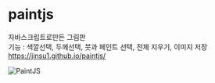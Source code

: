 # paintjs
자바스크립트로만든 그림판\
기능 : 색깔선택, 두께선택, 붓과 페인트 선택, 전체 지우기, 이미지 저장 
https://jinsu1.github.io/paintjs/

![PaintJS](https://user-images.githubusercontent.com/69416518/115513857-80018000-a2be-11eb-9969-f668c86e01a0.JPG)
